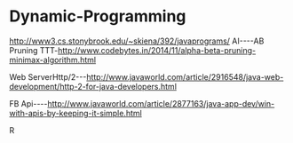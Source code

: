 # Dynamic-Programming
http://www3.cs.stonybrook.edu/~skiena/392/javaprograms/
AI----AB Pruning TTT-http://www.codebytes.in/2014/11/alpha-beta-pruning-minimax-algorithm.html

Web ServerHttp/2---http://www.javaworld.com/article/2916548/java-web-development/http-2-for-java-developers.html

FB Api----http://www.javaworld.com/article/2877163/java-app-dev/win-with-apis-by-keeping-it-simple.html

R
